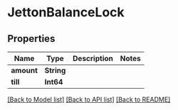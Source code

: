 # JettonBalanceLock

## Properties
Name | Type | Description | Notes
------------ | ------------- | ------------- | -------------
**amount** | **String** |  | 
**till** | **Int64** |  | 

[[Back to Model list]](../README.md#documentation-for-models) [[Back to API list]](../README.md#documentation-for-api-endpoints) [[Back to README]](../README.md)


